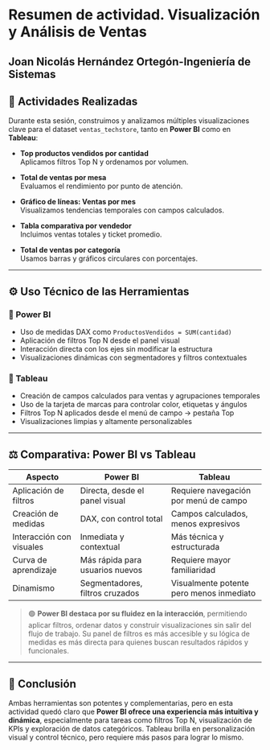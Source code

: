 # Resumen de actividad. Visualización y Análisis de Ventas

## Joan Nicolás Hernández Ortegón-Ingeniería de Sistemas

## 🧩 Actividades Realizadas

Durante esta sesión, construimos y analizamos múltiples visualizaciones clave para el dataset `ventas_techstore`, tanto en **Power BI** como en **Tableau**:

- **Top productos vendidos por cantidad**  
  Aplicamos filtros Top N y ordenamos por volumen.

- **Total de ventas por mesa**  
  Evaluamos el rendimiento por punto de atención.

- **Gráfico de líneas: Ventas por mes**  
  Visualizamos tendencias temporales con campos calculados.

- **Tabla comparativa por vendedor**  
  Incluimos ventas totales y ticket promedio.

- **Total de ventas por categoría**  
  Usamos barras y gráficos circulares con porcentajes.

---

## ⚙️ Uso Técnico de las Herramientas

### 🔹 Power BI

- Uso de medidas DAX como `ProductosVendidos = SUM(cantidad)`
- Aplicación de filtros Top N desde el panel visual
- Interacción directa con los ejes sin modificar la estructura
- Visualizaciones dinámicas con segmentadores y filtros contextuales

### 🔹 Tableau

- Creación de campos calculados para ventas y agrupaciones temporales
- Uso de la tarjeta de marcas para controlar color, etiquetas y ángulos
- Filtros Top N aplicados desde el menú de campo → pestaña Top
- Visualizaciones limpias y altamente personalizables

---

## ⚖️ Comparativa: Power BI vs Tableau

| Aspecto                  | Power BI                              | Tableau                                 |
|--------------------------|----------------------------------------|------------------------------------------|
| Aplicación de filtros    | Directa, desde el panel visual         | Requiere navegación por menú de campo    |
| Creación de medidas      | DAX, con control total                 | Campos calculados, menos expresivos      |
| Interacción con visuales | Inmediata y contextual                 | Más técnica y estructurada               |
| Curva de aprendizaje     | Más rápida para usuarios nuevos        | Requiere mayor familiaridad              |
| Dinamismo                | Segmentadores, filtros cruzados       | Visualmente potente pero menos inmediato |

> 🟢 **Power BI destaca por su fluidez en la interacción**, permitiendo aplicar filtros, ordenar datos y construir visualizaciones sin salir del flujo de trabajo. Su panel de filtros es más accesible y su lógica de medidas es más directa para quienes buscan resultados rápidos y funcionales.

---

## 🧠 Conclusión

Ambas herramientas son potentes y complementarias, pero en esta actividad quedó claro que **Power BI ofrece una experiencia más intuitiva y dinámica**, especialmente para tareas como filtros Top N, visualización de KPIs y exploración de datos categóricos. Tableau brilla en personalización visual y control técnico, pero requiere más pasos para lograr lo mismo.

